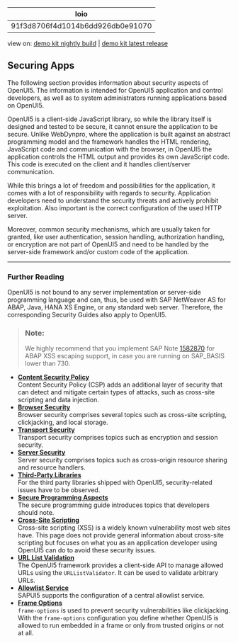 <!-- loio91f3d8706f4d1014b6dd926db0e91070 -->

| loio |
| -----|
| 91f3d8706f4d1014b6dd926db0e91070 |

<div id="loio">

view on: [demo kit nightly build](https://sdk.openui5.org/nightly/#/topic/91f3d8706f4d1014b6dd926db0e91070) | [demo kit latest release](https://sdk.openui5.org/topic/91f3d8706f4d1014b6dd926db0e91070)</div>

## Securing Apps

The following section provides information about security aspects of OpenUI5. The information is intended for OpenUI5 application and control developers, as well as to system administrators running applications based on OpenUI5.

OpenUI5 is a client-side JavaScript library, so while the library itself is designed and tested to be secure, it cannot ensure the application to be secure. Unlike WebDynpro, where the application is built against an abstract programming model and the framework handles the HTML rendering, JavaScript code and communication with the browser, in OpenUI5 the application controls the HTML output and provides its own JavaScript code. This code is executed on the client and it handles client/server communication.

While this brings a lot of freedom and possibilities for the application, it comes with a lot of responsibility with regards to security. Application developers need to understand the security threats and actively prohibit exploitation. Also important is the correct configuration of the used HTTP server.

Moreover, common security mechanisms, which are usually taken for granted, like user authentication, session handling, authorization handling, or encryption are not part of OpenUI5 and need to be handled by the server-side framework and/or custom code of the application.

***

### Further Reading

OpenUI5 is not bound to any server implementation or server-side programming language and can, thus, be used with SAP NetWeaver AS for ABAP, Java, HANA XS Engine, or any standard web server. Therefore, the corresponding Security Guides also apply to OpenUI5.

> ### Note:  
> We highly recommend that you implement SAP Note [1582870](https://me.sap.com/notes/1582870) for ABAP XSS escaping support, in case you are running on SAP\_BASIS lower than 730.

-   **[Content Security Policy](Content_Security_Policy_fe1a6db.md "Content Security Policy (CSP) adds an additional layer of security that can detect and mitigate certain types of attacks, such as
		cross-site scripting and data injection.")**  
Content Security Policy \(CSP\) adds an additional layer of security that can detect and mitigate certain types of attacks, such as cross-site scripting and data injection.
-   **[Browser Security](Browser_Security_91f3b66.md "Browser security comprises several topics such as cross-site scripting, clickjacking,
		and local storage.")**  
Browser security comprises several topics such as cross-site scripting, clickjacking, and local storage.
-   **[Transport Security](Transport_Security_91f3e60.md "Transport security comprises topics such as encryption and session
		security.")**  
Transport security comprises topics such as encryption and session security.
-   **[Server Security](Server_Security_91f3cac.md "Server security comprises topics such as cross-origin resource sharing and resource
		handlers.")**  
Server security comprises topics such as cross-origin resource sharing and resource handlers.
-   **[Third-Party Libraries](Third_Party_Libraries_91f3df4.md "For the third party libraries shipped with OpenUI5, security-related issues have to be
		observed. ")**  
For the third party libraries shipped with OpenUI5, security-related issues have to be observed.
-   **[Secure Programming Aspects](Secure_Programming_Aspects_91f3c40.md "The secure programming guide introduces topics that developers should note.")**  
The secure programming guide introduces topics that developers should note.
-   **[Cross-Site Scripting](Cross_Site_Scripting_91f0bd3.md "Cross-site scripting (XSS) is a widely known vulnerability most web sites have. This
		page does not provide general information about cross-site scripting but focuses on what you
		as an application developer using OpenUI5 can do to avoid these security issues.")**  
Cross-site scripting \(XSS\) is a widely known vulnerability most web sites have. This page does not provide general information about cross-site scripting but focuses on what you as an application developer using OpenUI5 can do to avoid these security issues.
-   **[URL List Validation](URL_List_Validation_91f3768.md "The OpenUI5 framework provides a client-side API to manage allowed URLs using
		the URLListValidator. It can be used to validate arbitrary URLs.")**  
The OpenUI5 framework provides a client-side API to manage allowed URLs using the `URLListValidator`. It can be used to validate arbitrary URLs.
-   **[Allowlist Service](Allowlist_Service_d04a6d4.md "SAPUI5 supports the configuration of a central allowlist service.")**  
SAPUI5 supports the configuration of a central allowlist service.
-   **[Frame Options](Frame_Options_62d9c4d.md "frame-options is used to prevent security vulnerabilities like clickjacking. With the frame-options
		configuration you define whether OpenUI5 is allowed to run embedded in a frame or
		only from trusted origins or not at all.")**  
`frame-options` is used to prevent security vulnerabilities like clickjacking. With the `frame-options` configuration you define whether OpenUI5 is allowed to run embedded in a frame or only from trusted origins or not at all.


